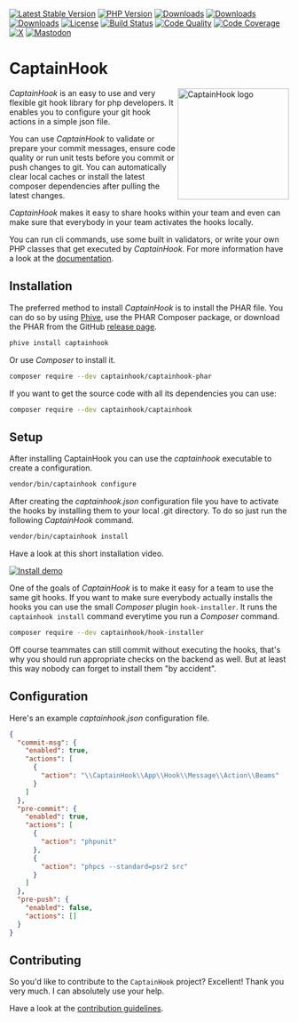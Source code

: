 [![Latest Stable Version](https://poser.pugx.org/captainhook/captainhook/v/stable.svg?v=1)](https://packagist.org/packages/captainhook/captainhook)
[![PHP Version](http://poser.pugx.org/captainhook/captainhook/require/php)](https://packagist.org/packages/captainhook/captainhook)
[![Downloads](https://poser.pugx.org/captainhook/captainhook/downloads)](https://packagist.org/packages/captainhook/captainhook/stats)
[![Downloads](https://poser.pugx.org/captainhook/captainhook/d/monthly)](https://packagist.org/packages/captainhook/captainhook/stats)
[![Downloads](https://poser.pugx.org/captainhook/captainhook/d/daily)](https://packagist.org/packages/captainhook/captainhook/stats)
[![License](https://poser.pugx.org/captainhook/captainhook/license.svg?v=1)](https://github.com/captainhookphp/captainhook/blob/main/LICENSE)
[![Build Status](https://github.com/captainhookphp/captainhook/workflows/Continuous%20Integration/badge.svg)](https://github.com/captainhookphp/captainhook/actions)
[![Code Quality](https://scrutinizer-ci.com/g/captainhookphp/captainhook/badges/quality-score.png?b=main&v=1)](https://scrutinizer-ci.com/g/captainhookphp/captainhook/?branch=master)
[![Code Coverage](https://scrutinizer-ci.com/g/captainhookphp/captainhook/badges/coverage.png?b=main&v=1)](https://scrutinizer-ci.com/g/captainhookphp/captainhook/?branch=master)
[![X](https://img.shields.io/badge/X-%40captainhookphp-black.svg)](https://twitter.com/intent/user?screen_name=captainhookphp)
[![Mastodon](https://img.shields.io/badge/Mastodon-%40captainhook-purple.svg)](https://phpc.social/@captainhook)

# CaptainHook

<img src="https://captainhookphp.github.io/captainhook/gfx/ch.png" alt="CaptainHook logo" align="right" width="200"/>

*CaptainHook* is an easy to use and very flexible git hook library for php developers.
It enables you to configure your git hook actions in a simple json file.

You can use *CaptainHook* to validate or prepare your commit messages, ensure code quality
or run unit tests before you commit or push changes to git. You can automatically clear
local caches or install the latest composer dependencies after pulling the latest changes.

*CaptainHook* makes it easy to share hooks within your team and even can make sure that
everybody in your team activates the hooks locally.

You can run cli commands, use some built in validators, or write
your own PHP classes that get executed by *CaptainHook*.
For more information have a look at the [documentation](https://captainhookphp.github.io/captainhook/ "CaptainHook Documentation").

## Installation

The preferred method to install *CaptainHook* is to install the PHAR file.
You can do so by using [Phive](https://phar.io/), use the PHAR Composer package, or download the PHAR from the GitHub [release page](https://github.com/captainhookphp/captainhook/releases/latest).
```bash
phive install captainhook
```
Or use *Composer* to install it.
```bash
composer require --dev captainhook/captainhook-phar
```
If you want to get the source code with all its dependencies you can use:
```bash
composer require --dev captainhook/captainhook
```

## Setup
After installing CaptainHook you can use the *captainhook* executable to create a configuration.
```bash
vendor/bin/captainhook configure
```
After creating the *captainhook.json* configuration file you have to activate the hooks by installing them to
your local .git directory. To do so just run the following *CaptainHook* command.
```bash
vendor/bin/captainhook install
```

Have a look at this short installation video.

[![Install demo](http://img.youtube.com/vi/qQyDc-Wxk7Y/hq720.jpg)](http://www.youtube.com/watch?v=qQyDc-Wxk7Y)

One of the goals of *CaptainHook* is to make it easy for a team to use the same git hooks. If you want to make sure
everybody actually installs the hooks you can use the small *Composer* plugin `hook-installer`.
It runs the `captainhook install` command everytime you run a *Composer* command.

```bash
composer require --dev captainhook/hook-installer
```

Off course teammates can still commit without executing the hooks,
that's why you should run appropriate checks on the backend as well.
But at least this way nobody can forget to install them "by accident".

## Configuration

Here's an example *captainhook.json* configuration file.
```json
{
  "commit-msg": {
    "enabled": true,
    "actions": [
      {
        "action": "\\CaptainHook\\App\\Hook\\Message\\Action\\Beams"
      }
    ]
  },
  "pre-commit": {
    "enabled": true,
    "actions": [
      {
        "action": "phpunit"
      },
      {
        "action": "phpcs --standard=psr2 src"
      }
    ]
  },
  "pre-push": {
    "enabled": false,
    "actions": []
  }
}
```

## Contributing

So you'd like to contribute to the `CaptainHook` project? Excellent! Thank you very much.
I can absolutely use your help.

Have a look at the [contribution guidelines](CONTRIBUTING.md).
